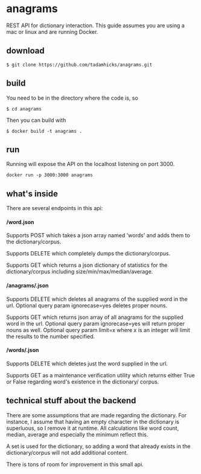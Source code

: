 # anagrams
REST API for dictionary interaction.  This guide assumes you are using a mac or linux and are running Docker.

## download
```
$ git clone https://github.com/tadamhicks/anagrams.git
```

## build
You need to be in the directory where the code is, so
```
$ cd anagrams
```

Then you can build with
```
$ docker build -t anagrams .
```

## run
Running will expose the API on the localhost listening on port 3000.

```
docker run -p 3000:3000 anagrams
```

## what's inside
There are several endpoints in this api:

#### /word.json
Supports POST which takes a json array named 'words' and adds them to the dictionary/corpus.

Supports DELETE which completely dumps the dictionary/corpus.

Supports GET which returns a json dictionary of statistics for the dictionary/corpus including size/min/max/median/average.

#### /anagrams/<word>.json
Supports DELETE which deletes all anagrams of the supplied word in the url.  Optional query param ignorecase=yes deletes proper nouns.

Supports GET which returns json array of all anagrams for the supplied word in the url.  Optional query param ignorecase=yes will return proper nouns as well.  Optional query param limit=x where x is an integer will limit the results to the number specified.

#### /words/<word>.json
Supports DELETE which deletes just the word supplied in the url.

Supports GET as a maintenance verification utility which returns either True or False regarding word's existence in the dictionary/ corpus.

## technical stuff about the backend
There are some assumptions that are made regarding the dictionary.  For instance, I assume that having an empty character in the dictionary is superluous, so I remove it at runtime.  All calculations like word count, median, average and especially the minimum reflect this.

A set is used for the dictionary, so adding a word that already exists in the dictionary/corpus will not add additional content.

There is tons of room for improvement in this small api.
